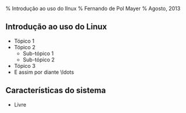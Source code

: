 % Introdução ao uso do lInux
% Fernando de Pol Mayer
% Agosto, 2013

## Introdução ao uso do Linux

* Tópico 1
* Tópico 2
	- Sub-tópico 1
	- Sub-tópico 2
* Tópico 3
* E assim por diante \ldots

<!-- ![](figuras/pelagic_longline_FAO.png) -->

<!-- \centerline{ -->
<!-- \includegraphics[width=.8\textwidth]{figuras/blackmarlin.jpg}} -->

## Características do sistema

* Livre
